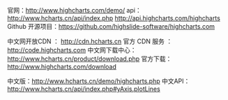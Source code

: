 官网：http://www.highcharts.com/demo/
api：http://www.hcharts.cn/api/index.php
	 http://api.highcharts.com/highcharts
Github 开源项目：https://github.com/highslide-software/highcharts.com

中文网开放CDN ： http://cdn.hcharts.cn
官方 CDN 服务 ： http://code.highcharts.com
中文网下载中心：http://www.hcharts.cn/product/download.php
官方下载：http://www.highcharts.com/download

中文版：http://www.hcharts.cn/demo/highcharts.php
中文API：http://www.hcharts.cn/api/index.php#yAxis.plotLines
